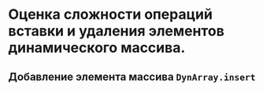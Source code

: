 # Оценка сложности операций вставки и удаления элементов динамического массива.

## Добавление элемента массива `DynArray.insert`

